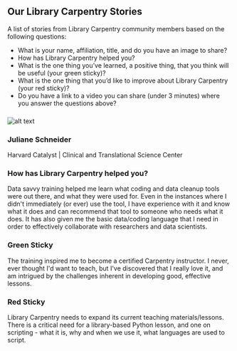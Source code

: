 ## Our Library Carpentry Stories
A list of stories from Library Carpentry community members based on the following questions: 

* What is your name, affiliation, title, and do you have an image to share?
* How has Library Carpentry helped you?
* What is the one thing you’ve learned, a positive thing, that you think will be useful (your green sticky)? 
* What is the one thing that you’d like to improve about Library Carpentry (your red sticky)?
* Do you have a link to a video you can share (under 3 minutes) where you answer the questions above?  

### 
  
![alt text](https://librarycarpentry.org/img/team/julianeschneider.jpg)
### Juliane Schneider
Harvard Catalyst | Clinical and Translational Science Center

### How has Library Carpentry helped you?
Data savvy training helped me learn what coding and data cleanup tools were out there, and what they were used for. 
Even in the instances where I didn't immediately (or ever) use the tool, I have experience with it and know what it 
does and can recommend that tool to someone who needs what it does. It has also given me the basic data/coding language 
that I need in order to effectively collaborate with researchers and data scientists.

### Green Sticky
The training inspired me to become a certified Carpentry instructor. I never, ever thought I'd want to teach, but 
I've discovered that I really love it, and am intrigued by the challenges inherent in developing good, effective lessons.

### Red Sticky
Library Carpentry needs to expand its current teaching materials/lessons. There is a critical need for a library-based 
Python lesson, and one on scripting - what it is, why and when we use it, what languages are used to script.
